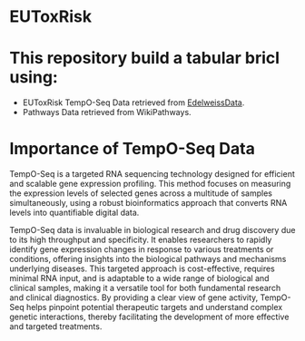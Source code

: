# EUToxRisk

# This repository build a tabular bricl using:
- EUToxRisk TempO-Seq Data retrieved from [EdelweissData](https://edelweissdata.com).
- Pathways Data retrieved from WikiPathways.


# Importance of TempO-Seq Data

TempO-Seq is a targeted RNA sequencing technology designed for efficient and scalable gene expression profiling. This method focuses on measuring the expression levels of selected genes across a multitude of samples simultaneously, using a robust bioinformatics approach that converts RNA levels into quantifiable digital data.

TempO-Seq data is invaluable in biological research and drug discovery due to its high throughput and specificity. It enables researchers to rapidly identify gene expression changes in response to various treatments or conditions, offering insights into the biological pathways and mechanisms underlying diseases. This targeted approach is cost-effective, requires minimal RNA input, and is adaptable to a wide range of biological and clinical samples, making it a versatile tool for both fundamental research and clinical diagnostics. By providing a clear view of gene activity, TempO-Seq helps pinpoint potential therapeutic targets and understand complex genetic interactions, thereby facilitating the development of more effective and targeted treatments.
